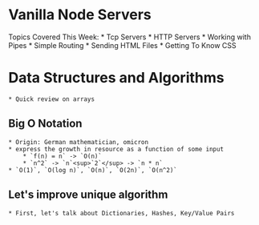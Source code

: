 # Vanilla Node Servers

Topics Covered This Week:
	* Tcp Servers
	* HTTP Servers
	* Working with Pipes
	* Simple Routing
	* Sending HTML Files
	* Getting To Know CSS

# Data Structures and Algorithms
	* Quick review on arrays

## Big O Notation
	* Origin: German mathematician, omicron
	* express the growth in resource as a function of some input
		* `f(n) = n` -> `O(n)`
		* `n^2` -> `n`<sup>`2`</sup> -> `n * n`
	* `O(1)`, `O(log n)`, `O(n)`, `O(2n)`, `O(n^2)`

## Let's improve unique algorithm
	* First, let's talk about Dictionaries, Hashes, Key/Value Pairs
